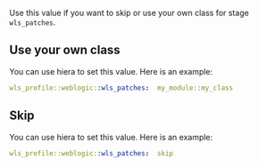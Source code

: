 Use this value if you want to skip or use your own class for stage `wls_patches`.

## Use your own class

You can use hiera to set this value. Here is an example:

```yaml
wls_profile::weblogic::wls_patches:  my_module::my_class
```

## Skip

You can use hiera to set this value. Here is an example:

```yaml
wls_profile::weblogic::wls_patches:  skip
```
